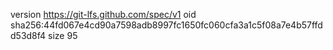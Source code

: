 version https://git-lfs.github.com/spec/v1
oid sha256:44fd067e4cd90a7598adb8997fc1650fc060cfa3a1c5f08a7e4b57ffdd53d8f4
size 95
